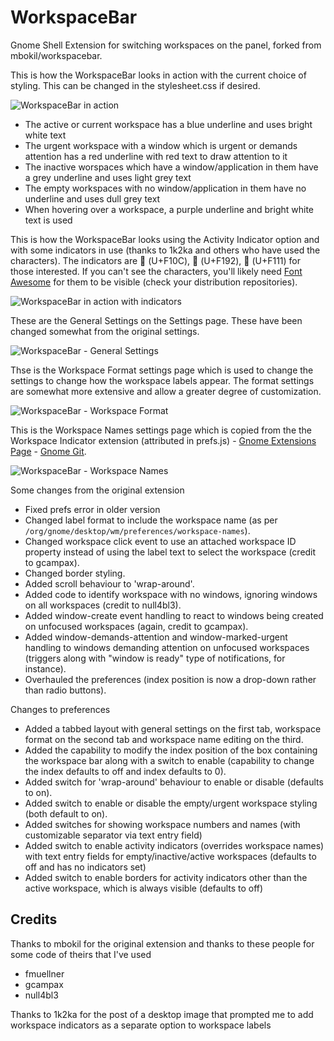# WorkspaceBar
Gnome Shell Extension for switching workspaces on the panel, forked from mbokil/workspacebar.

This is how the WorkspaceBar looks in action with the current choice of styling. This can be changed in the stylesheet.css if desired.

![WorkspaceBar in action](http://i.imgur.com/zuKqPQx.png)
- The active or current workspace has a blue underline and uses bright white text
- The urgent workspace with a window which is urgent or demands attention has a red underline with red text to draw attention to it
- The inactive worspaces which have a window/application in them have a grey underline and uses light grey text
- The empty workspaces with no window/application in them have no underline and uses dull grey text
- When hovering over a workspace, a purple underline and bright white text is used

This is how the WorkspaceBar looks using the Activity Indicator option and with some indicators in use (thanks to 1k2ka and others who have used the characters). The indicators are  (U+F10C),  (U+F192),  (U+F111) for those interested. If you can't see the characters, you'll likely need [Font Awesome](http://fontawesome.io/icons/) for them to be visible (check your distribution repositories).

![WorkspaceBar in action with indicators](http://i.imgur.com/owS3gHK.png)

These are the General Settings on the Settings page. These have been changed somewhat from the original settings.

![WorkspaceBar - General Settings](http://i.imgur.com/yit0Z9G.png)

Thse is the Workspace Format settings page which is used to change the settings to change how the workspace labels appear. The format settings are somewhat more extensive and allow a greater degree of customization.

![WorkspaceBar - Workspace Format](http://i.imgur.com/KKqEO5h.png)

This is the Workspace Names settings page which is copied from the the Workspace Indicator extension (attributed in prefs.js) - [Gnome Extensions Page](https://extensions.gnome.org/extension/21/workspace-indicator/) - [Gnome Git](https://git.gnome.org/browse/gnome-shell-extensions/tree/extensions/workspace-indicator).

![WorkspaceBar - Workspace Names](http://i.imgur.com/5N7eVva.png)

Some changes from the original extension
- Fixed prefs error in older version
- Changed label format to include the workspace name (as per `/org/gnome/desktop/wm/preferences/workspace-names`).
- Changed workspace click event to use an attached workspace ID property instead of using the label text to select the workspace (credit to gcampax).
- Changed border styling.
- Added scroll behaviour to 'wrap-around'.
- Added code to identify workspace with no windows, ignoring windows on all workspaces (credit to null4bl3).
- Added window-create event handling to react to windows being created on unfocused workspaces (again, credit to gcampax).
- Added window-demands-attention and window-marked-urgent handling to windows demanding attention on unfocused workspaces (triggers along with "window is ready" type of notifications, for instance).
- Overhauled the preferences (index position is now a drop-down rather than radio buttons).

Changes to preferences
- Added a tabbed layout with general settings on the first tab, workspace format on the second tab and workspace name editing on the third.
- Added the capability to modify the index position of the box containing the workspace bar along with a switch to enable (capability to change the index defaults to off and index defaults to 0).
- Added switch for 'wrap-around' behaviour to enable or disable (defaults to on).
- Added switch to enable or disable the empty/urgent workspace styling (both default to on).
- Added switches for showing workspace numbers and names (with customizable separator via text entry field)
- Added switch to enable activity indicators (overrides workspace names) with text entry fields for empty/inactive/active workspaces (defaults to off and has no indicators set)
- Added switch to enable borders for activity indicators other than the active workspace, which is always visible (defaults to off)

## Credits
Thanks to mbokil for the original extension and thanks to these people for some code of theirs that I've used
- fmuellner
- gcampax
- null4bl3

Thanks to 1k2ka for the post of a desktop image that prompted me to add workspace indicators as a separate option to workspace labels
